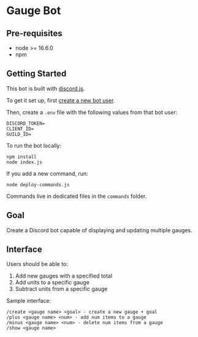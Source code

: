 # Gauge Bot

## Pre-requisites

- node >= 16.6.0
- npm

## Getting Started

This bot is built with [discord.js](https://discord.js.org/).

To get it set up, first [create a new bot user](https://discordjs.guide/preparations/setting-up-a-bot-application.html).

Then, create a `.env` file with the following values from that bot user:

```
DISCORD_TOKEN=
CLIENT_ID=
GUILD_ID=
```

To run the bot locally:

```
npm install
node index.js
```

If you add a new command, run:

`node deploy-commands.js`

Commands live in dedicated files in the `commands` folder.

## Goal

Create a Discord bot capable of displaying and updating multiple gauges.

## Interface

Users should be able to:

1. Add new gauges with a specified total
2. Add units to a specific gauge
3. Subtract units from a specific gauge

Sample interface:

```
/create <gauge name> <goal> - create a new gauge + goal
/plus <gauge name> <num> - add num items to a gauge
/minus <gauge name> <num> - delete num items from a gauge
/show <gauge name>
```